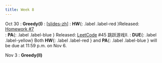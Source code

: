 ```yaml
---
title: Week 8
---
```


Oct 30
: **Greedy(I)**
  :  \[[slides-zh](https://basics.sjtu.edu.cn/~yangqizhe/pdf/algo2023w/slides/AlgoLec8-handout-zh.pdf)\]
:  **HW**{: .label .label-red }Released: [Homework #7](https://basics.sjtu.edu.cn/~yangqizhe/pdf/algo2023w/homework/Algo-hw7.pdf)  
: **PA**{: .label .label-blue } Released: [LeetCode](https://leetcode.cn/problems/jump-game-ii/) #45 跳跃游戏II.
: **DUE**{: .label .label-yellow} Both **HW**{: .label .label-red } and  **PA**{: .label .label-blue } will be due at 11:59 p.m. on Nov 6. 

Nov 3
: **Greedy(II)**



  


